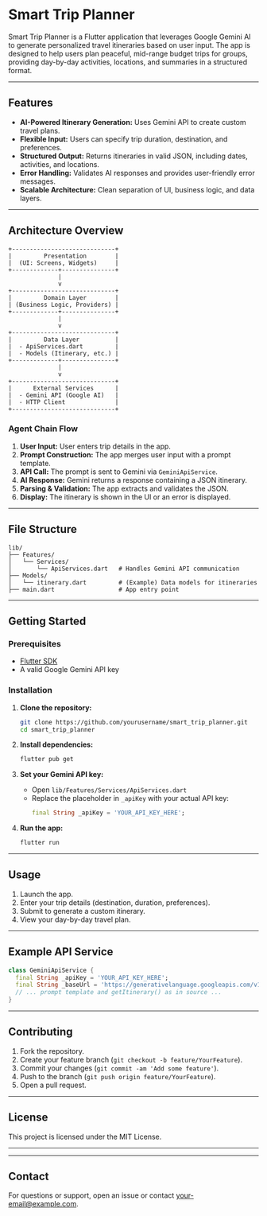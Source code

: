 # Smart Trip Planner

Smart Trip Planner is a Flutter application that leverages Google Gemini AI to generate personalized travel itineraries based on user input. The app is designed to help users plan peaceful, mid-range budget trips for groups, providing day-by-day activities, locations, and summaries in a structured format.

---

## Features

- **AI-Powered Itinerary Generation:** Uses Gemini API to create custom travel plans.
- **Flexible Input:** Users can specify trip duration, destination, and preferences.
- **Structured Output:** Returns itineraries in valid JSON, including dates, activities, and locations.
- **Error Handling:** Validates AI responses and provides user-friendly error messages.
- **Scalable Architecture:** Clean separation of UI, business logic, and data layers.

---

## Architecture Overview

```
+-----------------------------+
|         Presentation        |
|  (UI: Screens, Widgets)     |
+-------------+---------------+
              |
              v
+-----------------------------+
|         Domain Layer        |
| (Business Logic, Providers) |
+-------------+---------------+
              |
              v
+-----------------------------+
|         Data Layer          |
|  - ApiServices.dart         |
|  - Models (Itinerary, etc.) |
+-------------+---------------+
              |
              v
+-----------------------------+
|      External Services      |
|  - Gemini API (Google AI)   |
|  - HTTP Client              |
+-----------------------------+
```

### Agent Chain Flow

1. **User Input:** User enters trip details in the app.
2. **Prompt Construction:** The app merges user input with a prompt template.
3. **API Call:** The prompt is sent to Gemini via `GeminiApiService`.
4. **AI Response:** Gemini returns a response containing a JSON itinerary.
5. **Parsing & Validation:** The app extracts and validates the JSON.
6. **Display:** The itinerary is shown in the UI or an error is displayed.

---

## File Structure

```
lib/
├── Features/
│   └── Services/
│       └── ApiServices.dart   # Handles Gemini API communication
├── Models/
│   └── itinerary.dart         # (Example) Data models for itineraries
├── main.dart                  # App entry point
```

---

## Getting Started

### Prerequisites

- [Flutter SDK](https://flutter.dev/docs/get-started/install)
- A valid Google Gemini API key

### Installation

1. **Clone the repository:**
   ```sh
   git clone https://github.com/yourusername/smart_trip_planner.git
   cd smart_trip_planner
   ```

2. **Install dependencies:**
   ```sh
   flutter pub get
   ```

3. **Set your Gemini API key:**
   - Open `lib/Features/Services/ApiServices.dart`
   - Replace the placeholder in `_apiKey` with your actual API key:
     ```dart
     final String _apiKey = 'YOUR_API_KEY_HERE';
     ```

4. **Run the app:**
   ```sh
   flutter run
   ```

---

## Usage

1. Launch the app.
2. Enter your trip details (destination, duration, preferences).
3. Submit to generate a custom itinerary.
4. View your day-by-day travel plan.

---

## Example API Service

```dart
class GeminiApiService {
  final String _apiKey = 'YOUR_API_KEY_HERE';
  final String _baseUrl = 'https://generativelanguage.googleapis.com/v1beta/models/gemini-2.0-flash:generateContent';
  // ... prompt template and getItinerary() as in source ...
}
```

---

## Contributing

1. Fork the repository.
2. Create your feature branch (`git checkout -b feature/YourFeature`).
3. Commit your changes (`git commit -am 'Add some feature'`).
4. Push to the branch (`git push origin feature/YourFeature`).
5. Open a pull request.

---

## License

This project is licensed under the MIT License.

---

---

## Contact

For questions or support, open an issue or contact [your-email@example.com](mailto:srilochan7@gmail.com).
